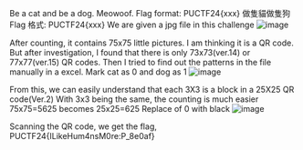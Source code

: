 Be a cat and be a dog. Meowoof.
Flag format: PUCTF24{xxx}
做隻貓做隻狗
Flag 格式: PUCTF24{xxx}
We are given a jpg file in this challenge
 ![image](https://github.com/STC-STEM/nuttyshell-ctf-2024-writeups/assets/94276358/4580768a-8f82-4fc7-af71-c4d8e7f47437)

After counting, it contains 75x75 little pictures. 
I am thinking it is a QR code. 
But after investigation, I found that there is only 73x73(ver.14) or 77x77(ver.15) QR codes.
Then I tried to find out the patterns in the file manually in a excel.
Mark cat as 0 and dog as 1
 ![image](https://github.com/STC-STEM/nuttyshell-ctf-2024-writeups/assets/94276358/f2afd892-005c-42f9-add0-055b4ed5dc8c)

From this, we can easily understand that each 3X3 is a block in a 25X25 QR code(Ver.2)
With 3x3 being the same, the counting is much easier 75x75=5625 becomes 25x25=625
Replace of 0 with black
 ![image](https://github.com/STC-STEM/nuttyshell-ctf-2024-writeups/assets/94276358/e28c94a6-6bc9-4cdf-a9f1-0f9bb4a2880d)

Scanning the QR code, we get the flag, PUCTF24{ILikeHum4nsM0re:P_8e0af}

